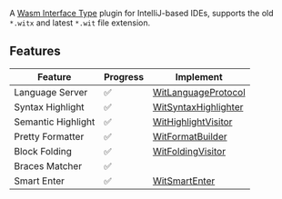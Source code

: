 <!-- Plugin description -->


A [Wasm Interface Type](https://github.com/WebAssembly/component-model/blob/main/design/mvp/WIT.md) plugin for
IntelliJ-based IDEs, supports the old `*.witx` and latest `*.wit` file extension.

## Features

| Feature            | Progress | Implement                                                                                                                                                |
|--------------------|----------|----------------------------------------------------------------------------------------------------------------------------------------------------------|
| Language Server    | ✅        | [WitLanguageProtocol]()                                                                                                                                  |
| Syntax Highlight   | ✅        | [WitSyntaxHighlighter](https://github.com/oovm/WIT-Intellij/blob/main/src/main/kotlin/com/github/bytecodealliance/ide/highlight/WitSyntaxHighlighter.kt) |
| Semantic Highlight | ✅        | [WitHighlightVisitor](https://github.com/oovm/WIT-Intellij/blob/main/src/main/kotlin/com/github/bytecodealliance/ide/highlight/WitHighlightVisitor.kt)   |
| Pretty Formatter   | ✅        | [WitFormatBuilder](https://github.com/oovm/WIT-Intellij/blob/main/src/main/kotlin/com/github/bytecodealliance/ide/formatter/WitFormatBuilder.kt)         |
| Block Folding      | ✅        | [WitFoldingVisitor](https://github.com/oovm/WIT-Intellij/blob/main/src/main/kotlin/com/github/bytecodealliance/ide/matcher/WitFoldingVisitor.kt)         |
| Braces Matcher     | ✅        |                                                                                                                                                          |
| Smart Enter        | ✅        | [WitSmartEnter]()                                                                                                                                        |

<!-- Plugin description end -->